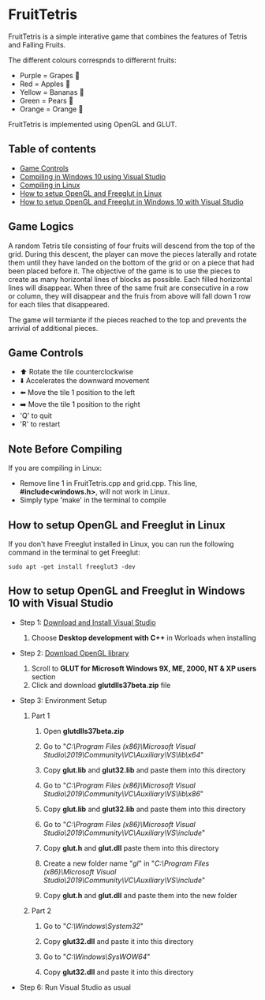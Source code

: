 # FruitTetris

FruitTetris is a simple interative game that combines the features of Tetris and Falling Fruits.


The different colours correspnds to differernt fruits:
* Purple = Grapes :grapes:
* Red = Apples :apple:
* Yellow = Bananas :banana:
* Green = Pears :pear: 
* Orange = Orange :tangerine:


FruitTetris is implemented using OpenGL and GLUT. 



## Table of contents

* [Game Controls](https://github.com/KenneyLiang/FruitTetris#game-controls)
* [Compiling in Windows 10 using Visual Studio](https://github.com/KenneyLiang/FruitTetris#how-to-compile)
* [Compiling in Linux]()
* [How to setup OpenGL and Freeglut in Linux](https://github.com/KenneyLiang/FruitTetris#how-to-setup-opengl-and-freeglut-in-linux)
* [How to setup OpenGL and Freeglut in Windows 10 with Visual Studio](https://github.com/KenneyLiang/FruitTetris#how-to-setup-opengl-and-freeglut-in-windows-10-with-visual-studio)



## Game Logics

A random Tetris tile consisting of four fruits will descend from the top of the grid. During this descent, the player can move the pieces laterally and rotate them until they have landed on the bottom of the grid or on a piece that had been placed before it. The objective of the game is to use the pieces to create as many horizontal lines of blocks as possible. Each filled horizontal lines will disappear. When three of the same fruit are consecutive in a row or column, they will disappear and the fruis from above will fall down 1 row for each tiles that disappeared. 

The game will termiante if the pieces reached to the top and prevents the arrivial of additional pieces. 



## Game Controls

* :arrow_up:	Rotate the tile counterclockwise 
* :arrow_down:	Accelerates the downward movement
* :arrow_left:	Move the tile 1 position to the left 
* :arrow_right:	Move the tile 1 position to the right
* 'Q' to quit
* 'R' to restart



## Note Before Compiling

If you are compiling in Linux:
* Remove line 1 in FruitTetris.cpp and grid.cpp. This line, **#include<windows.h>**, will not work in Linux.
* Simply type 'make' in the terminal to compile



## How to setup OpenGL and Freeglut in Linux

If you don't have Freeglut installed in Linux, you can run the following command in the terminal to get Freeglut:

```
sudo apt -get install freeglut3 -dev

```



## How to setup OpenGL and Freeglut in Windows 10 with Visual Studio
* Step 1: [Download and Install Visual Studio](https://visualstudio.microsoft.com/downloads/)  
	1. Choose **Desktop development with C++** in Worloads when installing

* Step 2: [Download OpenGL library](https://www.opengl.org/resources/libraries/glut/glut_downloads.php)  
	1. Scroll to **GLUT for Microsoft Windows 9X, ME, 2000, NT & XP users** section  
	2. Click and download **glutdlls37beta.zip** file  

* Step 3: Environment Setup
	1. Part 1  
		1. Open **glutdlls37beta.zip**  

		2. Go to "*C:\Program Files (x86)\Microsoft Visual Studio\2019\Community\VC\Auxiliary\VS\lib\x64*"  

		3. Copy **glut.lib** and **glut32.lib** and paste them into this directory  

		4. Go to "*C:\Program Files (x86)\Microsoft Visual Studio\2019\Community\VC\Auxiliary\VS\lib\x86*"

		5. Copy **glut.lib** and **glut32.lib** and paste them into this directory

		6. Go to "*C:\Program Files (x86)\Microsoft Visual Studio\2019\Community\VC\Auxiliary\VS\include*"

		7. Copy **glut.h** and **glut.dll** paste them into this directory

		8. Create a new folder name "*gl*" in  "*C:\Program Files (x86)\Microsoft Visual Studio\2019\Community\VC\Auxiliary\VS\include*"

		9. Copy **glut.h** and **glut.dll** and paste them into the new folder

	2. Part 2
		1. Go to "*C:\Windows\System32*"
		
		2. Copy **glut32.dll** and paste it into this directory
		
		3. Go to "*C:\Windows\SysWOW64*"
		
		4. Copy **glut32.dll** and paste it into this directory

* Step 6: Run Visual Studio as usual
